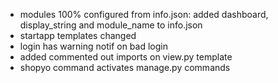 

- modules 100% configured from info.json:
added dashboard, display_string and module_name to info.json
- startapp templates changed
- login has warning notif on bad login
- added commented out imports on view.py template
- shopyo command activates manage.py commands